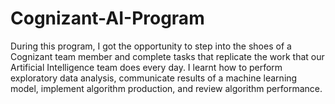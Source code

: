 # Cognizant-AI-Program

During this program, I got the opportunity to step into the shoes of a Cognizant team member and complete tasks that replicate the work that our Artificial Intelligence team does every day. I learnt how to perform exploratory data analysis, communicate results of a machine learning model, implement algorithm production, and review algorithm performance. 
